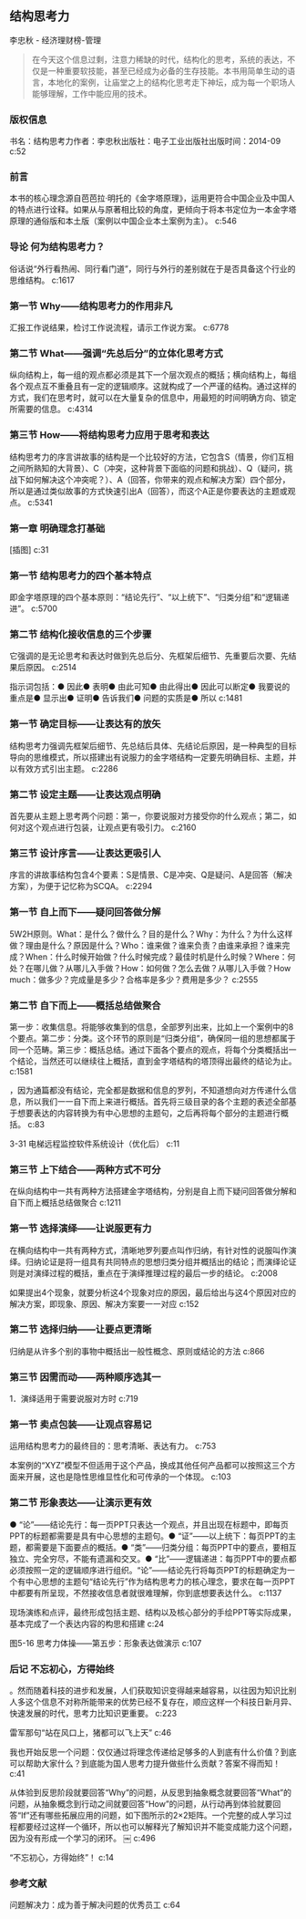 ## 结构思考力

李忠秋  -  经济理财榜-管理

> 在今天这个信息过剩，注意力稀缺的时代，结构化的思考，系统的表达，不仅是一种重要软技能，甚至已经成为必备的生存技能。本书用简单生动的语言，本地化的案例，让庙堂之上的结构化思考走下神坛，成为每一个职场人能够理解，工作中能应用的技术。


### 版权信息

书名：结构思考力作者：李忠秋出版社：电子工业出版社出版时间：2014-09 c:52

### 前言

本书的核心理念源自芭芭拉·明托的《金字塔原理》，运用更符合中国企业及中国人的特点进行诠释。如果从与原著相比较的角度，更倾向于将本书定位为一本金字塔原理的通俗版和本土版（案例以中国企业本土案例为主）。 c:546

### 导论 何为结构思考力？

俗话说“外行看热闹、同行看门道”，同行与外行的差别就在于是否具备这个行业的思维结构。 c:1617

### 第一节 Why——结构思考力的作用非凡

汇报工作说结果，检讨工作说流程，请示工作说方案。 c:6778

### 第二节 What——强调“先总后分”的立体化思考方式

纵向结构上，每一组的观点都必须是其下一个层次观点的概括；横向结构上，每组各个观点互不重叠且有一定的逻辑顺序。这就构成了一个严谨的结构。通过这样的方式，我们在思考时，就可以在大量复杂的信息中，用最短的时间明确方向、锁定所需要的信息。 c:4314

### 第三节 How——将结构思考力应用于思考和表达

结构思考力的序言讲故事的结构是一个比较好的方法，它包含S（情景，你们互相之间所熟知的大背景）、C（冲突，这种背景下面临的问题和挑战）、Q（疑问，挑战下如何解决这个冲突呢？）、A（回答，你带来的观点和解决方案）四个部分，所以是通过类似故事的方式快速引出A（回答），而这个A正是你要表达的主题或观点。 c:5341

### 第一章 明确理念打基础

[插图] c:31

### 第一节 结构思考力的四个基本特点

即金字塔原理的四个基本原则：“结论先行”、“以上统下”、“归类分组”和“逻辑递进”。 c:5700

### 第二节 结构化接收信息的三个步骤

它强调的是无论思考和表达时做到先总后分、先框架后细节、先重要后次要、先结果后原因。 c:2514

指示词包括：● 因此● 表明● 由此可知● 由此得出● 因此可以断定● 我要说的重点是● 显示出● 证明● 告诉我们● 问题的实质是● 所以 c:1481

### 第一节 确定目标——让表达有的放矢

结构思考力强调先框架后细节、先总结后具体、先结论后原因，是一种典型的目标导向的思维模式，所以搭建出有说服力的金字塔结构一定要先明确目标、主题，并以有效方式引出主题。 c:2286

### 第二节 设定主题——让表达观点明确

首先要从主题上思考两个问题：第一，你要说服对方接受你的什么观点；第二，如何对这个观点进行包装，让观点更有吸引力。 c:2160

### 第三节 设计序言——让表达更吸引人

序言的讲故事结构包含4个要素：S是情景、C是冲突、Q是疑问、A是回答（解决方案），为便于记忆称为SCQA。 c:2294

### 第一节 自上而下——疑问回答做分解

5W2H原则。What：是什么？做什么？目的是什么？Why：为什么？为什么这样做？理由是什么？原因是什么？Who：谁来做？谁来负责？由谁来承担？谁来完成？When：什么时候开始做？什么时候完成？最佳时机是什么时候？Where：何处？在哪儿做？从哪儿入手做？How：如何做？怎么去做？从哪儿入手做？How much：做多少？完成量是多少？合格率是多少？费用是多少？ c:2555

### 第二节 自下而上——概括总结做聚合

第一步：收集信息。将能够收集到的信息，全部罗列出来，比如上一个案例中的8个要点。第二步：分类。这个环节的原则是“归类分组”，确保同一组的思想都属于同一个范畴。第三步：概括总结。通过下面各个要点的观点，将每个分类概括出一个结论，当然还可以继续往上概括，直到金字塔结构的塔顶得出最终的结论为止。 c:1581

，因为通篇都没有结论，完全都是数据和信息的罗列，不知道想向对方传递什么信息，所以我们一一自下而上来进行概括。首先将三级目录的各个主题的表述全部基于想要表达的内容转换为有中心思想的主题句，之后再将每个部分的主题进行概括。 c:83

3-31 电梯远程监控软件系统设计（优化后）
 c:11

### 第三节 上下结合——两种方式不可分

在纵向结构中一共有两种方法搭建金字塔结构，分别是自上而下疑问回答做分解和自下而上概括总结做聚合 c:1211

### 第一节 选择演绎——让说服更有力

在横向结构中一共有两种方式，清晰地罗列要点叫作归纳，有针对性的说服叫作演绎。归纳论证是将一组具有共同特点的思想归类分组并概括出的结论；而演绎论证则是对演绎过程的概括，重点在于演绎推理过程的最后一步的结论。 c:2008

如果提出4个现象，就要分析这4个现象对应的原因，最后给出与这4个原因对应的解决方案，即现象、原因、解决方案要一一对应 c:152

### 第二节 选择归纳——让要点更清晰

归纳是从许多个别的事物中概括出一般性概念、原则或结论的方法 c:866

### 第三节 因需而动——两种顺序选其一

1．演绎适用于需要说服对方时 c:719

### 第一节 卖点包装——让观点容易记

运用结构思考力的最终目的：思考清晰、表达有力。 c:753

本案例的“XYZ”模型不但适用于这个产品，换成其他任何产品都可以按照这三个方面来开展，这也是隐性思维显性化和可传承的一个体现。 c:103

### 第二节 形象表达——让演示更有效

● “论”——结论先行：每一页PPT只表达一个观点，并且出现在标题中，即每页PPT的标题都需要是具有中心思想的主题句。● “证”——以上统下：每页PPT的主题，都需要是下面要点的概括。● “类”——归类分组：每页PPT中的要点，要相互独立、完全穷尽，不能有遗漏和交叉。● “比”——逻辑递进：每页PPT中的要点都必须按照一定的逻辑顺序进行组织。“论”——结论先行将每页PPT的标题确定为一个有中心思想的主题句“结论先行”作为结构思考力的核心理念，要求在每一页PPT中都要有所呈现，不然接收信息者就很难理解，你到底想要表达什么。 c:1137

现场演练和点评，最终形成包括主题、结构以及核心部分的手绘PPT等实际成果，基本完成了一个表达内容的构思和搭建 c:24

图5-16 思考力体操——第五步：形象表达做演示 c:107

### 后记 不忘初心，方得始终

。然而随着科技的进步和发展，人们获取知识变得越来越容易，以往因为知识比别人多这个信息不对称所能带来的优势已经不复存在，顺应这样一个科技日新月异、快速发展的时代，思考力比知识更重要。 c:223

雷军那句“站在风口上，猪都可以飞上天” c:46

我也开始反思一个问题：仅仅通过将理念传递给足够多的人到底有什么价值？到底可以帮助大家什么？到底能为国人思考力提升做些什么贡献？答案不得而知！ c:41

从体验到反思阶段就要回答“Why”的问题，从反思到抽象概念就要回答“What”的问题，从抽象概念到行动之间就要回答“How”的问题，从行动再到体验就要回答“If”还有哪些拓展应用的问题，如下图所示的2×2矩阵。一个完整的成人学习过程都要经过这样一个循环，所以也可以解释光了解知识并不能变成能力这个问题，因为没有形成一个学习的闭环。
￼ c:496

“不忘初心，方得始终”！ c:14

### 参考文献

问题解决力：成为善于解决问题的优秀员工 c:64